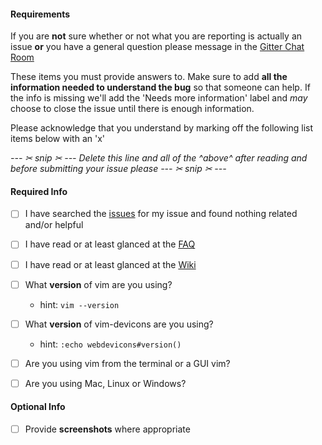 #### Requirements

If you are **not** sure whether or not what you are reporting is actually an issue **or** you have a general question please message in the [Gitter Chat Room](https://gitter.im/ryanoasis/vim-devicons)

These items you must provide answers to. Make sure to add **all the information needed to understand the bug** so that someone can help. If the info is missing we'll add the 'Needs more information' label and _may_ choose to close the issue until there is enough information.

Please acknowledge that you understand by marking off the following list items below with an 'x'


_--- ✂ snip ✂ --- Delete this line and all of the ^above^ after reading and before submitting your issue please --- ✂ snip ✂ ---_


#### Required Info

- [ ] I have searched the [issues](https://github.com/ryanoasis/vim-devicons/issues) for my issue and found nothing related and/or helpful
- [ ] I have read or at least glanced at the [FAQ](https://github.com/ryanoasis/vim-devicons#faq--troubleshooting)
- [ ] I have read or at least glanced at the [Wiki](https://github.com/ryanoasis/vim-devicons/wiki)

- [ ] What **version** of vim are you using?
  - hint: `vim --version`
- [ ] What **version** of vim-devicons are you using?
  - hint: `:echo webdevicons#version()`
- [ ] Are you using vim from the terminal or a GUI vim?
- [ ] Are you using Mac, Linux or Windows?

#### Optional Info

- [ ] Provide **screenshots** where appropriate
